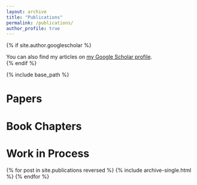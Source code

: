 ```yaml
---
layout: archive
title: "Publications"
permalink: /publications/
author_profile: true
---
```


{% if site.author.googlescholar %}
  <div class="wordwrap">You can also find my articles on <a href="{{https://scholar.google.com/citations?hl=es&view_op=list_works&gmla=ABOlHiwuf9sATTo7se-3X7bmo4SA5SZJ4AvQ0JtHW31fkd2GL-1R_Ox5NdhUyaHt4hA-DT6gV_Hpq4hf9XbqOx203GA0iEX9jw&user=KmWgrhUAAAAJ}}">my Google Scholar profile</a>.</div>
{% endif %}

{% include base_path %}

# Papers

# Book Chapters

# Work in Process

{% for post in site.publications reversed %}
  {% include archive-single.html %}
{% endfor %}

